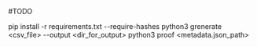 #TODO

pip install -r requirements.txt --require-hashes
python3 grenerate <csv_file> --output <dir_for_output>
python3 proof <metadata.json_path>